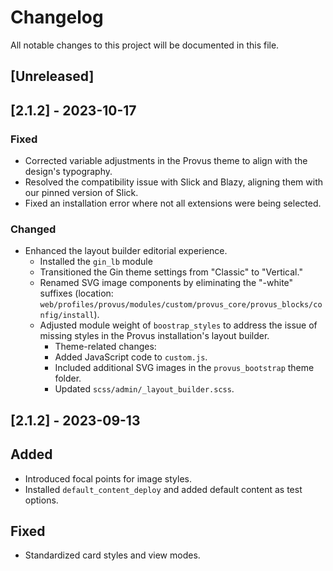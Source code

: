 # Changelog

All notable changes to this project will be documented in this file.

## [Unreleased]

## [2.1.2] - 2023-10-17

### Fixed

- Corrected variable adjustments in the Provus theme to align with the design's typography.
- Resolved the compatibility issue with Slick and Blazy, aligning them with our pinned version of Slick.
- Fixed an installation error where not all extensions were being selected.

### Changed

- Enhanced the layout builder editorial experience.
    - Installed the `gin_lb` module
    - Transitioned the Gin theme settings from "Classic" to "Vertical."
    - Renamed SVG image components by eliminating the "-white" suffixes (location: `web/profiles/provus/modules/custom/provus_core/provus_blocks/config/install`).
    - Adjusted module weight of `boostrap_styles` to address the issue of missing styles in the Provus installation's layout builder.
        - Theme-related changes:
        - Added JavaScript code to `custom.js`.
        - Included additional SVG images in the `provus_bootstrap` theme folder.
        - Updated `scss/admin/_layout_builder.scss`.


## [2.1.2] - 2023-09-13

## Added

- Introduced focal points for image styles.
- Installed `default_content_deploy` and added default content as test options.

## Fixed

- Standardized card styles and view modes.